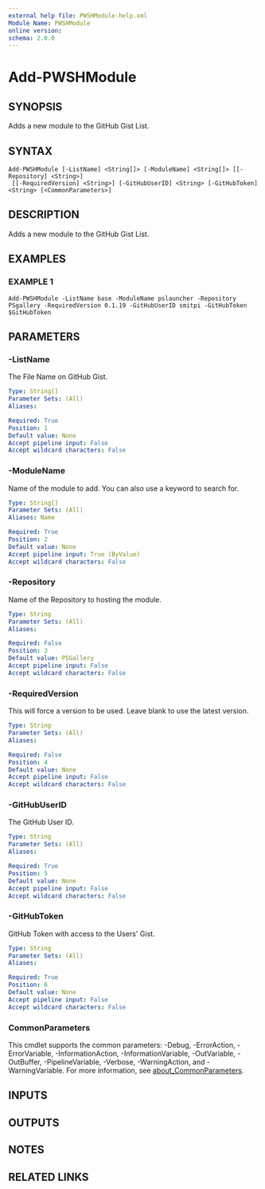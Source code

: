 ```yaml
---
external help file: PWSHModule-help.xml
Module Name: PWSHModule
online version:
schema: 2.0.0
---
```


# Add-PWSHModule

## SYNOPSIS
Adds a new module to the GitHub Gist List.

## SYNTAX

```
Add-PWSHModule [-ListName] <String[]> [-ModuleName] <String[]> [[-Repository] <String>]
 [[-RequiredVersion] <String>] [-GitHubUserID] <String> [-GitHubToken] <String> [<CommonParameters>]
```

## DESCRIPTION
Adds a new module to the GitHub Gist List.

## EXAMPLES

### EXAMPLE 1
```
Add-PWSHModule -ListName base -ModuleName pslauncher -Repository PSgallery -RequiredVersion 0.1.19 -GitHubUserID smitpi -GitHubToken $GitHubToken
```

## PARAMETERS

### -ListName
The File Name on GitHub Gist.

```yaml
Type: String[]
Parameter Sets: (All)
Aliases:

Required: True
Position: 1
Default value: None
Accept pipeline input: False
Accept wildcard characters: False
```

### -ModuleName
Name of the module to add.
You can also use a keyword to search for.

```yaml
Type: String[]
Parameter Sets: (All)
Aliases: Name

Required: True
Position: 2
Default value: None
Accept pipeline input: True (ByValue)
Accept wildcard characters: False
```

### -Repository
Name of the Repository to hosting the module.

```yaml
Type: String
Parameter Sets: (All)
Aliases:

Required: False
Position: 3
Default value: PSGallery
Accept pipeline input: False
Accept wildcard characters: False
```

### -RequiredVersion
This will force a version to be used.
Leave blank to use the latest version.

```yaml
Type: String
Parameter Sets: (All)
Aliases:

Required: False
Position: 4
Default value: None
Accept pipeline input: False
Accept wildcard characters: False
```

### -GitHubUserID
The GitHub User ID.

```yaml
Type: String
Parameter Sets: (All)
Aliases:

Required: True
Position: 5
Default value: None
Accept pipeline input: False
Accept wildcard characters: False
```

### -GitHubToken
GitHub Token with access to the Users' Gist.

```yaml
Type: String
Parameter Sets: (All)
Aliases:

Required: True
Position: 6
Default value: None
Accept pipeline input: False
Accept wildcard characters: False
```

### CommonParameters
This cmdlet supports the common parameters: -Debug, -ErrorAction, -ErrorVariable, -InformationAction, -InformationVariable, -OutVariable, -OutBuffer, -PipelineVariable, -Verbose, -WarningAction, and -WarningVariable. For more information, see [about_CommonParameters](http://go.microsoft.com/fwlink/?LinkID=113216).

## INPUTS

## OUTPUTS

## NOTES

## RELATED LINKS
